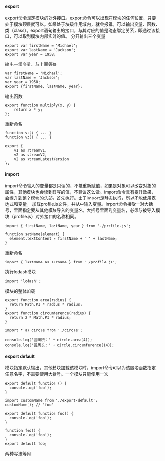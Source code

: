 #### export
export命令规定模块的对外接口。export命令可以出现在模块的任何位置，只要处于模块顶层就可以。如果处于块级作用域内，就会报错。可以输出变量、函数、类（class）。export语句输出的接口，与其对应的值是动态绑定关系，即通过该接口，可以取到模块内部实时的值。
分开输出三个变量
```
export var firstName = 'Michael';
export var lastName = 'Jackson';
export var year = 1958;
```
输出一组变量，与上面等价
```
var firstName = 'Michael';
var lastName = 'Jackson';
var year = 1958;
export {firstName, lastName, year};
```
输出函数
```
export function multiply(x, y) {
    return x * y;
};
```
重新命名
```
function v1() { ... }
function v2() { ... }

export {
    v1 as streamV1,
    v2 as streamV2,
    v2 as streamLatestVersion
};
```

#### import
import命令输入的变量都是只读的，不能重新赋值，如果是对象可以改变对象的属性，其他模块也会读到该写的值，不建议这么做。import命令具有提升效果，会提升到整个模块的头部，首先执行。由于import是静态执行，所以不能使用表达式和变量，
加载profile.js文件，并从中输入变量。import命令接受一对大括号，里面指定要从其他模块导入的变量名。大括号里面的变量名，必须与被导入模块（profile.js）对外接口的名称相同。
```
import { firstName, lastName, year } from './profile.js';

function setName(element) {
  element.textContent = firstName + ' ' + lastName;
}
```
重新命名
```
import { lastName as surname } from './profile.js';
```
执行lodash模块
```
import 'lodash';
```
模块的整体加载
```
export function area(radius) {
  return Math.PI * radius * radius;
}
export function circumference(radius) {
  return 2 * Math.PI * radius;
}

import * as circle from './circle';

console.log('圆面积：' + circle.area(4));
console.log('圆周长：' + circle.circumference(14));
```

#### export default
模块指定默认输出，其他模块加载该模块时，import命令可以为该匿名函数指定任意名字，不需要使用大括号。一个模块只能使用一次
```
export default function () {
  console.log('foo');
}

import customName from './export-default';
customName(); // 'foo'
```
```
export default function foo() {
  console.log('foo');
}

function foo() {
  console.log('foo');
}
export default foo;
```
两种写法等同
